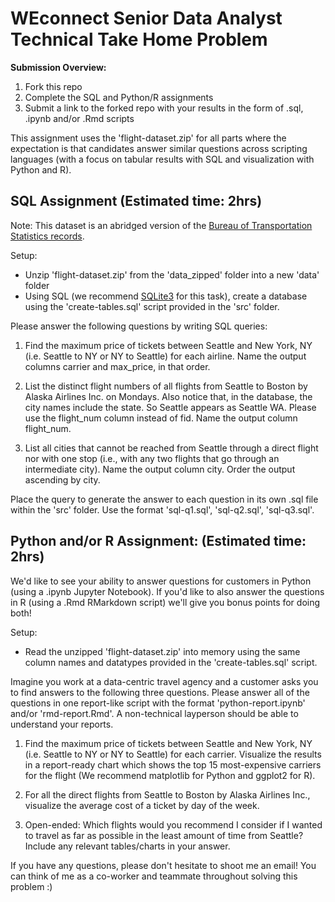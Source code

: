 # WEconnect Senior Data Analyst Technical Take Home Problem

**Submission Overview:**
1. Fork this repo
2. Complete the SQL and Python/R assignments
3. Submit a link to the forked repo with your results in the form of .sql, .ipynb and/or .Rmd scripts

This assignment uses the 'flight-dataset.zip' for all parts where the expectation is that candidates answer similar questions across scripting languages (with a focus on tabular results with SQL and visualization with Python and R).

## SQL Assignment (Estimated time: 2hrs)

Note: This dataset is an abridged version of the [Bureau of Transportation Statistics records](https://www.transtats.bts.gov/DL_SelectFields.asp?Table_ID=236&DB_Short_Name=On-Time).

Setup:
- Unzip 'flight-dataset.zip' from the 'data_zipped' folder into a new 'data' folder
- Using SQL (we recommend [SQLite3](https://www.sqlite.org/index.html) for this task), create a database using the 'create-tables.sql' script provided in the 'src' folder.

Please answer the following questions by writing SQL queries:
1. Find the maximum price of tickets between Seattle and New York, NY (i.e. Seattle to NY or NY to Seattle) for each airline. Name the output columns carrier and max_price, in that order.

2. List the distinct flight numbers of all flights from Seattle to Boston by Alaska Airlines Inc. on Mondays. Also notice that, in the database, the city names include the state. So Seattle appears as Seattle WA. Please use the flight_num column instead of fid. Name the output column flight_num.

3. List all cities that cannot be reached from Seattle through a direct flight nor with one stop (i.e., with any two flights that go through an intermediate city). Name the output column city. Order the output ascending by city.

Place the query to generate the answer to each question in its own .sql file within the 'src' folder.  Use the format 'sql-q1.sql', 'sql-q2.sql', 'sql-q3.sql'.

## Python and/or R Assignment: (Estimated time: 2hrs)
We'd like to see your ability to answer questions for customers in Python (using a .ipynb Jupyter Notebook). If you'd like to also answer the questions in R (using a .Rmd RMarkdown script) we'll give you bonus points for doing both!

Setup:
- Read the unzipped 'flight-dataset.zip' into memory using the same column names and datatypes provided in the 'create-tables.sql' script.

Imagine you work at a data-centric travel agency and a customer asks you to find answers to the following three questions. Please answer all of the questions in one report-like script with the format 'python-report.ipynb' and/or 'rmd-report.Rmd'. A non-technical layperson should be able to understand your reports.
1. Find the maximum price of tickets between Seattle and New York, NY (i.e. Seattle to NY or NY to Seattle) for each carrier. Visualize the results in a report-ready chart which shows the top 15 most-expensive carriers for the flight (We recommend matplotlib for Python and ggplot2 for R).

2. For all the direct flights from Seattle to Boston by Alaska Airlines Inc., visualize the average cost of a ticket by day of the week.

3. Open-ended: Which flights would you recommend I consider if I wanted to travel as far as possible in the least amount of time from Seattle? Include any relevant tables/charts in your answer.

If you have any questions, please don't hesitate to shoot me an email! You can think of me as a co-worker and teammate throughout solving this problem :)